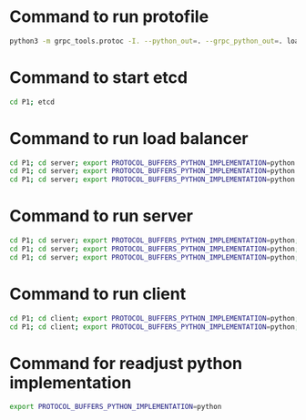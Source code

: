 # Command to run protofile
```bash
python3 -m grpc_tools.protoc -I. --python_out=. --grpc_python_out=. load_balancer.proto
```

# Command to start etcd
```bash
cd P1; etcd
```

# Command to run load balancer
```bash
cd P1; cd server; export PROTOCOL_BUFFERS_PYTHON_IMPLEMENTATION=python ; python3 load_balancer_server.py -p rr
cd P1; cd server; export PROTOCOL_BUFFERS_PYTHON_IMPLEMENTATION=python ; python3 load_balancer_server.py -p ll
cd P1; cd server; export PROTOCOL_BUFFERS_PYTHON_IMPLEMENTATION=python ; python3 load_balancer_server.py -p pf
```

# Command to run server
```bash
cd P1; cd server; export PROTOCOL_BUFFERS_PYTHON_IMPLEMENTATION=python; python3 backend_server.py --server_id 50052
cd P1; cd server; export PROTOCOL_BUFFERS_PYTHON_IMPLEMENTATION=python; python3 backend_server.py --server_id 50053
cd P1; cd server; export PROTOCOL_BUFFERS_PYTHON_IMPLEMENTATION=python; python3 backend_server.py --server_id 50054
```

# Command to run client
```bash
cd P1; cd client; export PROTOCOL_BUFFERS_PYTHON_IMPLEMENTATION=python; python3 client.py --client_id Client_1 --task_type SIMPLE
cd P1; cd client; export PROTOCOL_BUFFERS_PYTHON_IMPLEMENTATION=python; python3 client.py --client_id Client_2 --task_type CPU_HEAVY
```

# Command for readjust python implementation
```bash
export PROTOCOL_BUFFERS_PYTHON_IMPLEMENTATION=python
```